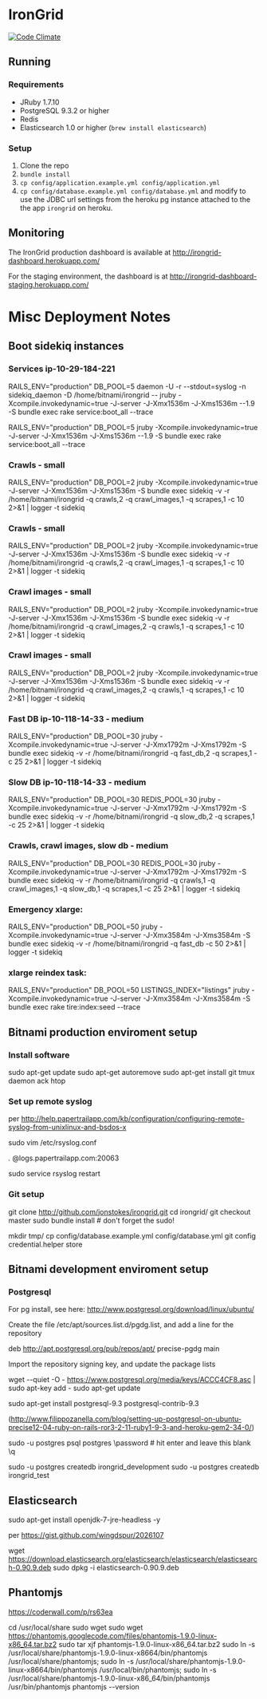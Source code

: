 # IronGrid

[![Code Climate](https://codeclimate.com/repos/533a34da695680591d00046a/badges/1fffa66023d44fe34379/gpa.png)](https://codeclimate.com/repos/533a34da695680591d00046a/feed)

## Running

### Requirements

* JRuby 1.7.10
* PostgreSQL 9.3.2 or higher
* Redis
* Elasticsearch 1.0 or higher (`brew install elasticsearch`)

### Setup

1. Clone the repo
2. `bundle install`
3. `cp config/application.example.yml config/application.yml`
4. `cp config/database.example.yml config/database.yml` and modify to
   use the JDBC url settings from the heroku pg instance attached to the
   the app `irongrid` on heroku.


## Monitoring

The IronGrid production dashboard is available at http://irongrid-dashboard.herokuapp.com/

For the staging environment, the dashboard is at http://irongrid-dashboard-staging.herokuapp.com/

# Misc Deployment Notes

## Boot sidekiq instances

### Services ip-10-29-184-221
RAILS_ENV="production" DB_POOL=5 daemon -U -r --stdout=syslog -n sidekiq_daemon -D /home/bitnami/irongrid -- jruby -Xcompile.invokedynamic=true -J-server -J-Xmx1536m -J-Xms1536m --1.9 -S bundle exec rake service:boot_all --trace

RAILS_ENV="production" DB_POOL=5 jruby -Xcompile.invokedynamic=true -J-server -J-Xmx1536m -J-Xms1536m --1.9 -S bundle exec rake service:boot_all --trace

### Crawls - small
RAILS_ENV="production" DB_POOL=2 jruby -Xcompile.invokedynamic=true -J-server -J-Xmx1536m -J-Xms1536m -S bundle exec sidekiq -v -r /home/bitnami/irongrid -q crawls,2 -q crawl_images,1 -q scrapes,1 -c 10 2>&1 | logger -t sidekiq

### Crawls - small
RAILS_ENV="production" DB_POOL=2 jruby -Xcompile.invokedynamic=true -J-server -J-Xmx1536m -J-Xms1536m -S bundle exec sidekiq -v -r /home/bitnami/irongrid -q crawls,2 -q crawl_images,1 -q scrapes,1 -c 10 2>&1 | logger -t sidekiq

### Crawl images - small
RAILS_ENV="production" DB_POOL=2 jruby -Xcompile.invokedynamic=true -J-server -J-Xmx1536m -J-Xms1536m -S bundle exec sidekiq -v -r /home/bitnami/irongrid -q crawl_images,2 -q crawls,1 -q scrapes,1 -c 10 2>&1 | logger -t sidekiq

### Crawl images - small
RAILS_ENV="production" DB_POOL=2 jruby -Xcompile.invokedynamic=true -J-server -J-Xmx1536m -J-Xms1536m -S bundle exec sidekiq -v -r /home/bitnami/irongrid -q crawl_images,2 -q crawls,1 -q scrapes,1 -c 10 2>&1 | logger -t sidekiq

### Fast DB ip-10-118-14-33 - medium
RAILS_ENV="production" DB_POOL=30 jruby -Xcompile.invokedynamic=true -J-server -J-Xmx1792m -J-Xms1792m -S bundle exec sidekiq -v -r /home/bitnami/irongrid -q fast_db,2 -q scrapes,1 -c 25 2>&1 | logger -t sidekiq

### Slow DB ip-10-118-14-33 - medium
RAILS_ENV="production" DB_POOL=30 REDIS_POOL=30 jruby -Xcompile.invokedynamic=true -J-server -J-Xmx1792m -J-Xms1792m -S bundle exec sidekiq -v -r /home/bitnami/irongrid -q slow_db,2 -q scrapes,1 -c 25 2>&1 | logger -t sidekiq

### Crawls, crawl images, slow db - medium
RAILS_ENV="production" DB_POOL=30 REDIS_POOL=30 jruby -Xcompile.invokedynamic=true -J-server -J-Xmx1792m -J-Xms1792m -S bundle exec sidekiq -v -r /home/bitnami/irongrid -q crawls,1 -q crawl_images,1 -q slow_db,1 -q scrapes,1 -c 25 2>&1 | logger -t sidekiq


### Emergency xlarge:
RAILS_ENV="production" DB_POOL=50 jruby -Xcompile.invokedynamic=true -J-server -J-Xmx3584m -J-Xms3584m -S bundle exec sidekiq -v -r /home/bitnami/irongrid -q fast_db -c 50 2>&1 | logger -t sidekiq

### xlarge reindex task:
RAILS_ENV="production" DB_POOL=50 LISTINGS_INDEX="listings" jruby -Xcompile.invokedynamic=true -J-server -J-Xmx3584m -J-Xms3584m -S bundle exec rake tire:index:seed --trace


## Bitnami production enviroment setup

### Install software
sudo apt-get update
sudo apt-get autoremove
sudo apt-get install git tmux daemon ack htop

### Set up remote syslog
per http://help.papertrailapp.com/kb/configuration/configuring-remote-syslog-from-unixlinux-and-bsdos-x

sudo vim /etc/rsyslog.conf

*.*                                         @logs.papertrailapp.com:20063

sudo service rsyslog restart

### Git setup
git clone http://github.com/jonstokes/irongrid.git
cd irongrid/
git checkout master
sudo bundle install  # don't forget the sudo!

mkdir tmp/
cp config/database.example.yml config/database.yml
git config credential.helper store

## Bitnami development enviroment setup
### Postgresql
For pg install, see here:
http://www.postgresql.org/download/linux/ubuntu/

Create the file /etc/apt/sources.list.d/pgdg.list, and add a line for the repository

deb http://apt.postgresql.org/pub/repos/apt/ precise-pgdg main

Import the repository signing key, and update the package lists

wget --quiet -O - https://www.postgresql.org/media/keys/ACCC4CF8.asc | \
  sudo apt-key add -
sudo apt-get update

sudo apt-get install postgresql-9.3 postgresql-contrib-9.3

(http://www.filippozanella.com/blog/setting-up-postgresql-on-ubuntu-precise12-04-ruby-on-rails-ror3-2-11-ruby1-9-3-and-heroku-gem2-34-0/)

sudo -u postgres psql postgres
\password # hit enter and leave this blank
\q

sudo -u postgres createdb irongrid_development
sudo -u postgres createdb irongrid_test

## Elasticsearch
sudo apt-get install openjdk-7-jre-headless -y

per https://gist.github.com/wingdspur/2026107

wget https://download.elasticsearch.org/elasticsearch/elasticsearch/elasticsearch-0.90.9.deb
sudo dpkg -i elasticsearch-0.90.9.deb

## Phantomjs
https://coderwall.com/p/rs63ea

cd /usr/local/share
sudo wget sudo wget https://phantomjs.googlecode.com/files/phantomjs-1.9.0-linux-x86_64.tar.bz2
sudo tar xjf phantomjs-1.9.0-linux-x86_64.tar.bz2
sudo ln -s /usr/local/share/phantomjs-1.9.0-linux-x8664/bin/phantomjs /usr/local/share/phantomjs; sudo ln -s /usr/local/share/phantomjs-1.9.0-linux-x8664/bin/phantomjs /usr/local/bin/phantomjs; sudo ln -s /usr/local/share/phantomjs-1.9.0-linux-x86_64/bin/phantomjs /usr/bin/phantomjs
phantomjs --version

